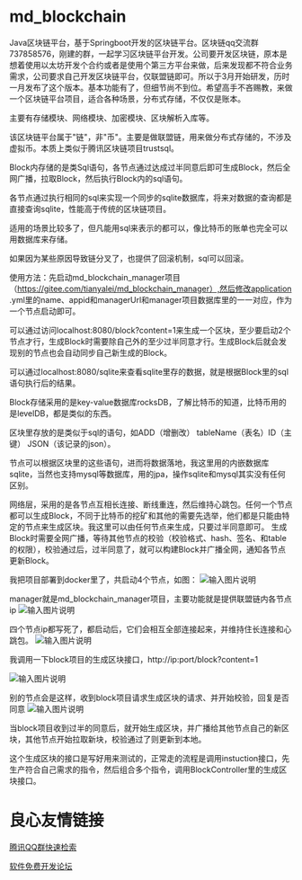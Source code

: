 # md_blockchain
Java区块链平台，基于Springboot开发的区块链平台。区块链qq交流群737858576，刚建的群，一起学习区块链平台开发。公司要开发区块链，原本是想着使用以太坊开发个合约或者是使用个第三方平台来做，后来发现都不符合业务需求，公司要求自己开发区块链平台，仅联盟链即可。所以于3月开始研发，历时一月发布了这个版本。基本功能有了，但细节尚不到位。希望高手不吝赐教，来做一个区块链平台项目，适合各种场景，分布式存储，不仅仅是账本。

主要有存储模块、网络模块、加密模块、区块解析入库等。

该区块链平台属于"链"，非"币"。主要是做联盟链，用来做分布式存储的，不涉及虚拟币。本质上类似于腾讯区块链项目trustsql。

Block内存储的是类Sql语句，各节点通过达成过半同意后即可生成Block，然后全网广播，拉取Block，然后执行Block内的sql语句。

各节点通过执行相同的sql来实现一个同步的sqlite数据库，将来对数据的查询都是直接查询sqlite，性能高于传统的区块链项目。

适用的场景比较多了，但凡能用sql来表示的都可以，像比特币的账单也完全可以用数据库来存储。

如果因为某些原因导致链分叉了，也提供了回滚机制，sql可以回滚。

使用方法：先启动md_blockchain_manager项目（https://gitee.com/tianyalei/md_blockchain_manager）,然后修改application
.yml里的name、appid和managerUrl和manager项目数据库里的一一对应，作为一个节点启动即可。

可以通过访问localhost:8080/block?content=1来生成一个区块，至少要启动2个节点才行，生成Block时需要除自己外的至少过半同意才行。生成Block后就会发现别的节点也会自动同步自己新生成的Block。

可以通过localhost:8080/sqlite来查看sqlite里存的数据，就是根据Block里的sql语句执行后的结果。

Block存储采用的是key-value数据库rocksDB，了解比特币的知道，比特币用的是levelDB，都是类似的东西。

区块里存放的是类似于sql的语句，如ADD（增删改） tableName（表名）ID（主键） JSON（该记录的json）。

节点可以根据区块里的这些语句，进而将数据落地，我这里用的内嵌数据库sqlite，当然也支持mysql等数据库，用的jpa，操作sqlite和mysql其实没有任何区别。

网络层，采用的是各节点互相长连接、断线重连，然后维持心跳包。任何一个节点都可以生成Block，不同于比特币的挖矿和其他的需要先选举，他们都是只能由特定的节点来生成区块。我这里可以由任何节点来生成，只要过半同意即可。
生成Block时需要全网广播，等待其他节点的校验（校验格式、hash、签名、和table的权限），校验通过后，过半同意了，就可以构建Block并广播全网，通知各节点更新Block。

我把项目部署到docker里了，共启动4个节点，如图：
![输入图片说明](https://gitee.com/uploads/images/2018/0404/105151_c8931604_303698.png "1.png")

manager就是md_blockchain_manager项目，主要功能就是提供联盟链内各节点ip
![输入图片说明](https://gitee.com/uploads/images/2018/0404/105409_5e24cb3a_303698.png "1.png")

四个节点ip都写死了，都启动后，它们会相互全部连接起来，并维持住长连接和心跳包。
![输入图片说明](https://gitee.com/uploads/images/2018/0404/105748_bc6896d8_303698.png "1.png")

我调用一下block项目的生成区块接口，http://ip:port/block?content=1

![输入图片说明](https://gitee.com/uploads/images/2018/0404/105945_9e7f946f_303698.png "1.png")

别的节点会是这样，收到block项目请求生成区块的请求、并开始校验，回复是否同意
![输入图片说明](https://gitee.com/uploads/images/2018/0404/110142_cae21d7f_303698.png "1.png")

当block项目收到过半的同意后，就开始生成区块，并广播给其他节点自己的新区块，其他节点开始拉取新块，校验通过了则更新到本地。

这个生成区块的接口是写好用来测试的，正常走的流程是调用instuction接口，先生产符合自己需求的指令，然后组合多个指令，调用BlockController里的生成区块接口。






 # 良心友情链接

[腾讯QQ群快速检索](http://u.720life.cn/s/8cf73f7c)

[软件免费开发论坛](http://u.720life.cn/s/bbb01dc0)